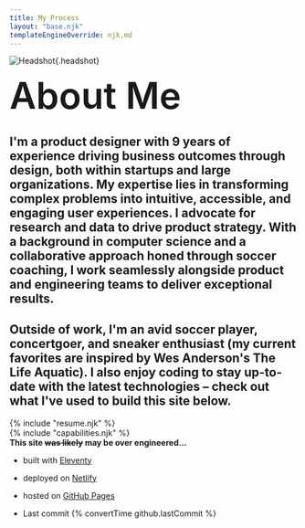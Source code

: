 ```yaml
---
title: My Process
layout: "base.njk"
templateEngineOverride: njk,md
---
```

<div class="fade-in about">
    <div class="top">
    
![Headshot](/assets/headshot.jpg){.headshot}
        <h1 style="font-size:4rem; font-weight: 600; margin:0;">About Me</h1>
        <h2>
            I'm a product designer with 9 years of experience driving business outcomes through design, both within startups and large organizations. My expertise lies in transforming complex problems into intuitive, accessible, and engaging user experiences. I advocate for research and data to drive product strategy. With a background in computer science and a collaborative approach honed through soccer coaching, I work seamlessly alongside product and engineering teams to deliver exceptional results.
        </h2>
        <h2>
            Outside of work, I'm an avid soccer player, concertgoer, and sneaker enthusiast (my current favorites are inspired by Wes Anderson's The Life Aquatic). I also enjoy coding to stay up-to-date with the latest technologies – check out what I've used to build this site below.
        </h2>
    </div>

<section class="fade-in">
{% include "resume.njk" %}
</section>

<section class="fade-in">
{% include "capabilities.njk" %}
</section>

<section>
<b>This site <strike>was likely</strike> <b>may</b> be over engineered...</b>

- built with <a href="https://www.11ty.dev/" target="_blank">Eleventy</a>

- deployed on <a href="https://www.netlify.com/" target="_blank">Netlify</a> 

- hosted on <a href="https://pages.github.com/" target="_blank">GitHub Pages</a>    

- Last commit {% convertTime github.lastCommit %}
</section>